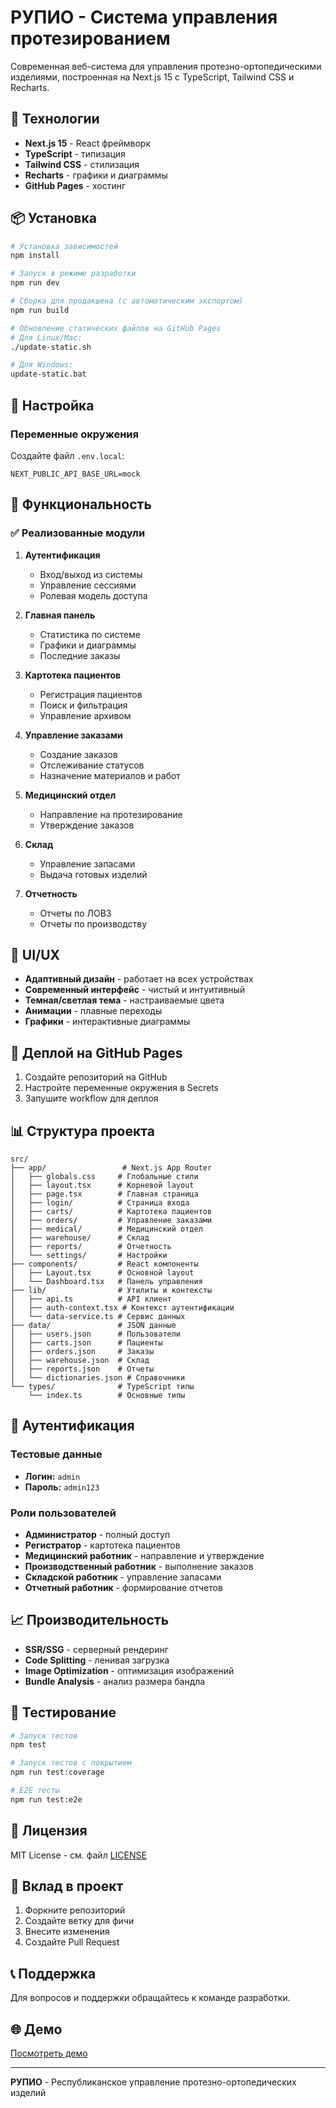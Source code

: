 # РУПИО - Система управления протезированием

Современная веб-система для управления протезно-ортопедическими изделиями, построенная на Next.js 15 с TypeScript, Tailwind CSS и Recharts.

## 🚀 Технологии

- **Next.js 15** - React фреймворк
- **TypeScript** - типизация
- **Tailwind CSS** - стилизация
- **Recharts** - графики и диаграммы
- **GitHub Pages** - хостинг

## 📦 Установка

```bash
# Установка зависимостей
npm install

# Запуск в режиме разработки
npm run dev

# Сборка для продакшена (с автоматическим экспортом)
npm run build

# Обновление статических файлов на GitHub Pages
# Для Linux/Mac:
./update-static.sh

# Для Windows:
update-static.bat
```

## 🔧 Настройка

### Переменные окружения

Создайте файл `.env.local`:

```env
NEXT_PUBLIC_API_BASE_URL=mock
```

## 📱 Функциональность

### ✅ Реализованные модули

1. **Аутентификация**
   - Вход/выход из системы
   - Управление сессиями
   - Ролевая модель доступа

2. **Главная панель**
   - Статистика по системе
   - Графики и диаграммы
   - Последние заказы

3. **Картотека пациентов**
   - Регистрация пациентов
   - Поиск и фильтрация
   - Управление архивом

4. **Управление заказами**
   - Создание заказов
   - Отслеживание статусов
   - Назначение материалов и работ

5. **Медицинский отдел**
   - Направление на протезирование
   - Утверждение заказов

6. **Склад**
   - Управление запасами
   - Выдача готовых изделий

7. **Отчетность**
   - Отчеты по ЛОВЗ
   - Отчеты по производству

## 🎨 UI/UX

- **Адаптивный дизайн** - работает на всех устройствах
- **Современный интерфейс** - чистый и интуитивный
- **Темная/светлая тема** - настраиваемые цвета
- **Анимации** - плавные переходы
- **Графики** - интерактивные диаграммы

## 🚀 Деплой на GitHub Pages

1. Создайте репозиторий на GitHub
2. Настройте переменные окружения в Secrets
3. Запушите workflow для деплоя

## 📊 Структура проекта

```
src/
├── app/                 # Next.js App Router
│   ├── globals.css     # Глобальные стили
│   ├── layout.tsx      # Корневой layout
│   ├── page.tsx        # Главная страница
│   ├── login/          # Страница входа
│   ├── carts/          # Картотека пациентов
│   ├── orders/         # Управление заказами
│   ├── medical/        # Медицинский отдел
│   ├── warehouse/      # Склад
│   ├── reports/        # Отчетность
│   └── settings/       # Настройки
├── components/         # React компоненты
│   ├── Layout.tsx      # Основной layout
│   └── Dashboard.tsx   # Панель управления
├── lib/                # Утилиты и контексты
│   ├── api.ts          # API клиент
│   ├── auth-context.tsx # Контекст аутентификации
│   └── data-service.ts # Сервис данных
├── data/               # JSON данные
│   ├── users.json      # Пользователи
│   ├── carts.json      # Пациенты
│   ├── orders.json     # Заказы
│   ├── warehouse.json  # Склад
│   ├── reports.json    # Отчеты
│   └── dictionaries.json # Справочники
└── types/              # TypeScript типы
    └── index.ts        # Основные типы
```

## 🔐 Аутентификация

### Тестовые данные

- **Логин:** `admin`
- **Пароль:** `admin123`

### Роли пользователей

- **Администратор** - полный доступ
- **Регистратор** - картотека пациентов
- **Медицинский работник** - направление и утверждение
- **Производственный работник** - выполнение заказов
- **Складской работник** - управление запасами
- **Отчетный работник** - формирование отчетов

## 📈 Производительность

- **SSR/SSG** - серверный рендеринг
- **Code Splitting** - ленивая загрузка
- **Image Optimization** - оптимизация изображений
- **Bundle Analysis** - анализ размера бандла

## 🧪 Тестирование

```bash
# Запуск тестов
npm test

# Запуск тестов с покрытием
npm run test:coverage

# E2E тесты
npm run test:e2e
```

## 📝 Лицензия

MIT License - см. файл [LICENSE](LICENSE)

## 🤝 Вклад в проект

1. Форкните репозиторий
2. Создайте ветку для фичи
3. Внесите изменения
4. Создайте Pull Request

## 📞 Поддержка

Для вопросов и поддержки обращайтесь к команде разработки.

## 🌐 Демо

[Посмотреть демо](https://your-username.github.io/rupoi-frontend)

---

**РУПИО** - Республиканское управление протезно-ортопедических изделий
